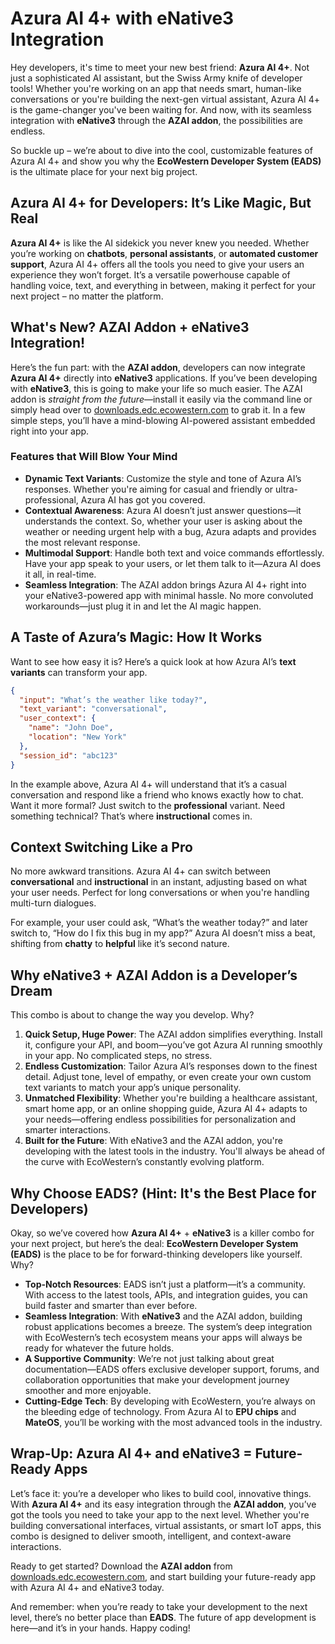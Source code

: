 # Azura AI 4+ with eNative3 Integration

Hey developers, it's time to meet your new best friend: **Azura AI 4+**. Not just a sophisticated AI assistant, but the Swiss Army knife of developer tools! Whether you're working on an app that needs smart, human-like conversations or you're building the next-gen virtual assistant, Azura AI 4+ is the game-changer you've been waiting for. And now, with its seamless integration with **eNative3** through the **AZAI addon**, the possibilities are endless.

So buckle up – we’re about to dive into the cool, customizable features of Azura AI 4+ and show you why the **EcoWestern Developer System (EADS)** is the ultimate place for your next big project.

## Azura AI 4+ for Developers: It’s Like Magic, But Real

**Azura AI 4+** is like the AI sidekick you never knew you needed. Whether you’re working on **chatbots**, **personal assistants**, or **automated customer support**, Azura AI 4+ offers all the tools you need to give your users an experience they won’t forget. It’s a versatile powerhouse capable of handling voice, text, and everything in between, making it perfect for your next project – no matter the platform.

## What's New? **AZAI Addon** + **eNative3 Integration**!

Here’s the fun part: with the **AZAI addon**, developers can now integrate **Azura AI 4+** directly into **eNative3** applications. If you’ve been developing with **eNative3**, this is going to make your life so much easier. The AZAI addon is _straight from the future_—install it easily via the command line or simply head over to [downloads.edc.ecowestern.com](https://downloads.edc.ecowestern.com/) to grab it. In a few simple steps, you’ll have a mind-blowing AI-powered assistant embedded right into your app.

### **Features that Will Blow Your Mind**

* **Dynamic Text Variants**: Customize the style and tone of Azura AI’s responses. Whether you're aiming for casual and friendly or ultra-professional, Azura AI has got you covered.
* **Contextual Awareness**: Azura AI doesn’t just answer questions—it understands the context. So, whether your user is asking about the weather or needing urgent help with a bug, Azura adapts and provides the most relevant response.
* **Multimodal Support**: Handle both text and voice commands effortlessly. Have your app speak to your users, or let them talk to it—Azura AI does it all, in real-time.
* **Seamless Integration**: The AZAI addon brings Azura AI 4+ right into your eNative3-powered app with minimal hassle. No more convoluted workarounds—just plug it in and let the AI magic happen.

## A Taste of Azura’s Magic: How It Works

Want to see how easy it is? Here’s a quick look at how Azura AI’s **text variants** can transform your app.

```json
{
  "input": "What’s the weather like today?",
  "text_variant": "conversational",
  "user_context": {
    "name": "John Doe",
    "location": "New York"
  },
  "session_id": "abc123"
}
```

In the example above, Azura AI 4+ will understand that it’s a casual conversation and respond like a friend who knows exactly how to chat. Want it more formal? Just switch to the **professional** variant. Need something technical? That’s where **instructional** comes in.

## **Context Switching Like a Pro**

No more awkward transitions. Azura AI 4+ can switch between **conversational** and **instructional** in an instant, adjusting based on what your user needs. Perfect for long conversations or when you're handling multi-turn dialogues.

For example, your user could ask, “What’s the weather today?” and later switch to, “How do I fix this bug in my app?” Azura AI doesn’t miss a beat, shifting from **chatty** to **helpful** like it’s second nature.

## Why eNative3 + AZAI Addon is a Developer’s Dream

This combo is about to change the way you develop. Why?

1. **Quick Setup, Huge Power**: The AZAI addon simplifies everything. Install it, configure your API, and boom—you’ve got Azura AI running smoothly in your app. No complicated steps, no stress.
2. **Endless Customization**: Tailor Azura AI’s responses down to the finest detail. Adjust tone, level of empathy, or even create your own custom text variants to match your app’s unique personality.
3. **Unmatched Flexibility**: Whether you're building a healthcare assistant, smart home app, or an online shopping guide, Azura AI 4+ adapts to your needs—offering endless possibilities for personalization and smarter interactions.
4. **Built for the Future**: With eNative3 and the AZAI addon, you're developing with the latest tools in the industry. You'll always be ahead of the curve with EcoWestern’s constantly evolving platform.

## Why Choose EADS? (Hint: It's the Best Place for Developers)

Okay, so we’ve covered how **Azura AI 4+** + **eNative3** is a killer combo for your next project, but here’s the deal: **EcoWestern Developer System (EADS)** is the place to be for forward-thinking developers like yourself. Why?

* **Top-Notch Resources**: EADS isn’t just a platform—it’s a community. With access to the latest tools, APIs, and integration guides, you can build faster and smarter than ever before.
* **Seamless Integration**: With **eNative3** and the AZAI addon, building robust applications becomes a breeze. The system’s deep integration with EcoWestern’s tech ecosystem means your apps will always be ready for whatever the future holds.
* **A Supportive Community**: We’re not just talking about great documentation—EADS offers exclusive developer support, forums, and collaboration opportunities that make your development journey smoother and more enjoyable.
* **Cutting-Edge Tech**: By developing with EcoWestern, you’re always on the bleeding edge of technology. From Azura AI to **EPU chips** and **MateOS**, you’ll be working with the most advanced tools in the industry.

## Wrap-Up: Azura AI 4+ and eNative3 = Future-Ready Apps

Let’s face it: you’re a developer who likes to build cool, innovative things. With **Azura AI 4+** and its easy integration through the **AZAI addon**, you’ve got the tools you need to take your app to the next level. Whether you're building conversational interfaces, virtual assistants, or smart IoT apps, this combo is designed to deliver smooth, intelligent, and context-aware interactions.

Ready to get started? Download the **AZAI addon** from [downloads.edc.ecowestern.com](https://downloads.edc.ecowestern.com/), and start building your future-ready app with Azura AI 4+ and eNative3 today.

And remember: when you’re ready to take your development to the next level, there’s no better place than **EADS**. The future of app development is here—and it’s in your hands. Happy coding!

